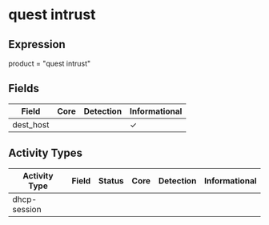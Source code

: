 quest intrust
=============

Expression
----------

product = "quest intrust"

Fields
------

| Field     | Core | Detection | Informational |
| --------- | ---- | --------- | ------------- |
| dest_host |      |           | &#10003;      |

Activity Types
--------------

| Activity Type | Field | Status | Core | Detection | Informational |
| ------------- | ----- | ------ | ---- | --------- | ------------- |
| dhcp-session  |       |        |      |           |               |

